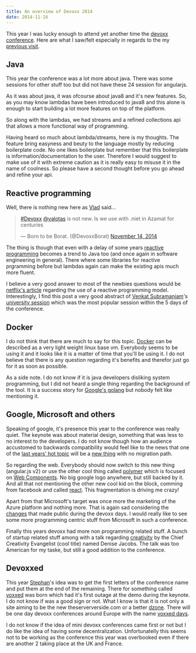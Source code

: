 ```yaml
---
title: An overview of Devoxx 2014
date: 2014-11-16
---
```


This year I was lucky enough to attend yet another time the [devoxx conference](http://devoxx.com). Here are what I saw/felt especially in regards to the my [previous visit](/an-overview-of-devoxx-2013).

## Java
This year the conference was a lot more about java. There was some sessions for other stuff too but did not have these 24 session for angularjs.

As it was about java, it was ofcourse about java8 and it's new features. So, as you may know lambdas have been introduced to java8 and this alone is enough to start building a lot more features on top of the platform.

So along with the lambdas, we had streams and a refined collections api that allows a more functional way of programming.

Having heard so much about lambda/streams, here is my thoughts. The feature bring easyness and beuty to the language mostly by reducing boilerplate code. No one likes boilerplate but remember that this boilerplate is information/documentation to the user. Therefore I would suggest to make use of it with extreme caution as it is really easy to misuse it in the name of coolness. So please have a second thought before you go ahead and refine your api.

## Reactive programming

Well, there is nothing new here as [Vlad](https://twitter.com/DevoxxBorat) said...

<blockquote class="twitter-tweet" lang="en"><p><a href="https://twitter.com/hashtag/Devoxx?src=hash">#Devoxx</a> <a href="https://twitter.com/valotas">@valotas</a> is not new. Is we use with .niet in Azamat for centuries</p>&mdash; Born to be Borat. (@DevoxxBorat) <a href="https://twitter.com/DevoxxBorat/status/533363657024233472">November 14, 2014</a></blockquote>

The thing is though that even with a delay of some years [reactive programming](http://www.reactivemanifesto.org/) becomes a trend to Java too (and once again in software engineering in general). There where some libraries for reactive prgramming before but lambdas again can make the existing apis much more fluent.

I believe a very good answer to most of the newbies questions would be [netflix's article](http://techblog.netflix.com/2013/02/rxjava-netflix-api.html) regarding the use of a reactive programming model. Interestingly, I find this post a very good abstract of [Venkat Subramaniam](https://twitter.com/venkat_s)'s [university session](http://cfp.devoxx.be/2014/talk/SUC-8683/Reactive_Programming:_creating_highly_responsive_applications) which was the most popular session within the 5 days of the conference.

## Docker

I do not think that there are much to say for this topic. [Docker][docker] can be described as a very light weight linux base vm. Everybody seems to be using it and it looks like it is a matter of time that you'll be using it. I do not believe that there is any question regarding it's benefits and therefor just go for it as soon as possible.

As a side note. I do not know if it is java developers disliking system programming, but I did not heard a single thing regarding the background of the tool. It is a success story for [Google's golang](https://golang.org/) but nobody felt like mentioning it.

## Google, Microsoft and others

Speaking of google, it's presence this year to the conference was really quiet. The keynote was about material design, something that was less to no interest to the developers. I do not know though how an audience accustomed to backwards compatibility would feel like to the news that one of the [last years' hot topic](https://angularjs.org/) will be a [new thing](https://www.youtube.com/watch?v=gNmWybAyBHI) with no migration path.

So regarding the web. Everybody should now switch to this new thing (angular.js v2) or use the other cool thing called [polymer](https://www.polymer-project.org/) which is focused on [Web Components](http://www.w3.org/TR/components-intro/). No big google logo anywhere, but still backed by it. And all that not mentioning the other new cool kid on the block, comming from facebook and called [react](http://facebook.github.io/react/). This fragmentation is driving me crazy!

Apart from that Microsoft's target was once more the marketing of the Azure platform and nothing more. That is again sad considering the [changes](http://www.forbes.com/sites/benkepes/2014/11/14/how-the-worm-turns-microsoft-open-sources-net/) that made public during the devoxx days. I would really like to see some more programming centric stuff from Microsoft in such a conference.

Finally this years devoxx had more non programming related stuff. A bunch of startup related stuff among with a talk regarding [creativity](http://thecreativedose.com/) by the Chief Creativity Evangelist (cool title) named Denise Jacobs. The talk was too American for my taske, but still a good addition to the conference.

## Devoxxed

This year [Stephan](https://twitter.com/Stephan007)'s idea was to get the first letters of the conference name and put them at the end of the remaining. There for something called [voxxed](https://www.voxxed.com/) was born which had it's first outage at the demo during the keynote. I do not know if was a good sign or not. What I know is that it is not only a site aiming to be the new theserververside.com or a better [dzone](http://java.dzone.com/). There will be one day devoxx conferences around Europe with the name [voxxed days](https://www.voxxed.com/voxxed-days/).

I do not know if the idea of mini devoxx conferences came first or not but I do like the idea of having some decentralization. Unfortunatelly this seems not to be working as the conference this year was overbooked even if there are another 2 taking place at the UK and France.


[devoxx]: http://devoxx.be
[devoxx-2014]: http://cfp.devoxx.be/2014
[devoxx-borat-nothing-new]: https://twitter.com/DevoxxBorat/status/533363657024233472
[docker]: https://www.docker.com/
